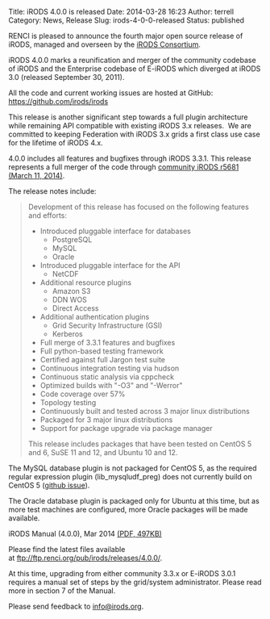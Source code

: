 Title: iRODS 4.0.0 is released
Date: 2014-03-28 16:23
Author: terrell
Category: News, Release
Slug: irods-4-0-0-released
Status: published

RENCI is pleased to announce the fourth major open source release of
iRODS, managed and overseen by the [iRODS
Consortium](http://irods-consortium.org/).

iRODS 4.0.0 marks a reunification and merger of the community codebase
of iRODS and the Enterprise codebase of E-iRODS which diverged at iRODS
3.0 (released September 30, 2011).

All the code and current working issues are hosted at GitHub:
<https://github.com/irods/irods>

This release is another significant step towards a full plugin
architecture while remaining API compatible with existing iRODS 3.x
releases.  We are committed to keeping Federation with iRODS 3.x grids a
first class use case for the lifetime of iRODS 4.x.

4.0.0 includes all features and bugfixes through iRODS 3.3.1. This
release represents a full merger of the code through [community iRODS
r5681 (March 11,
2014)](https://github.com/irods/irods-legacy/commit/2a815f477a840b84f5c3891f6a00e1ca439cfc1a).

The release notes include:

> Development of this release has focused on the following features and
> efforts:
>
> -   Introduced pluggable interface for databases
>     -   PostgreSQL
>     -   MySQL
>     -   Oracle
> -   Introduced pluggable interface for the API
>     -   NetCDF
> -   Additional resource plugins
>     -   Amazon S3
>     -   DDN WOS
>     -   Direct Access
> -   Additional authentication plugins
>     -   Grid Security Infrastructure (GSI)
>     -   Kerberos
> -   Full merge of 3.3.1 features and bugfixes
> -   Full python-based testing framework
> -   Certified against full Jargon test suite
> -   Continuous integration testing via hudson
> -   Continuous static analysis via cppcheck
> -   Optimized builds with "-O3" and "-Werror"
> -   Code coverage over 57%
> -   Topology testing
> -   Continuously built and tested across 3 major linux distributions
> -   Packaged for 3 major linux distributions
> -   Support for package upgrade via package manager
>
> This release includes packages that have been tested on CentOS 5 and
> 6, SuSE 11 and 12, and Ubuntu 10 and 12.

The MySQL database plugin is not packaged for CentOS 5, as the required
regular expression plugin (lib\_mysqludf\_preg) does not currently build
on CentOS 5 ([github
issue](https://github.com/mysqludf/lib_mysqludf_preg/issues/13)).

The Oracle database plugin is packaged only for Ubuntu at this time, but
as more test machines are configured, more Oracle packages will be made
available.

iRODS Manual (4.0.0), Mar 2014 [(PDF,
497KB)](./theme/uploads/2014/03/irods-manual-4.0.0.pdf)

Please find the latest files available
at <ftp://ftp.renci.org/pub/irods/releases/4.0.0/>.

At this time, upgrading from either community 3.3.x or E-iRODS 3.0.1
requires a manual set of steps by the grid/system administrator. Please
read more in section 7 of the Manual.

Please send feedback to <info@irods.org>.
